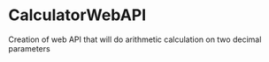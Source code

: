 # CalculatorWebAPI
Creation of web API that will do arithmetic calculation on two decimal parameters
